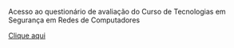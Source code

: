 Acesso ao questionário de avaliação do Curso de Tecnologias em Segurança em Redes de Computadores

<a href="https://goo.gl/forms/RlXawi2ZwLvmJhLJ3" target="_blank">Clique aqui</a>
